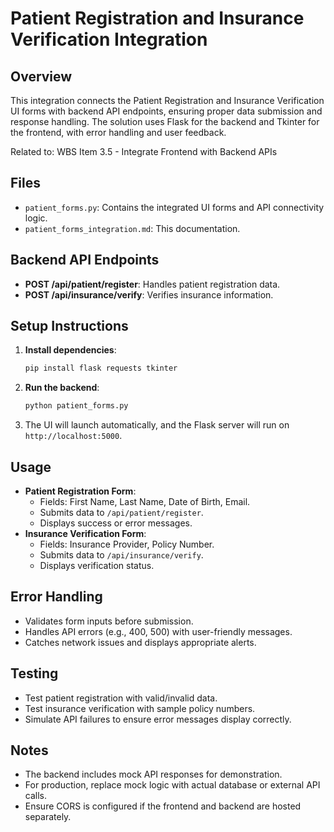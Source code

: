 # Patient Registration and Insurance Verification Integration

## Overview
This integration connects the Patient Registration and Insurance Verification UI forms with backend API endpoints, ensuring proper data submission and response handling. The solution uses Flask for the backend and Tkinter for the frontend, with error handling and user feedback.

Related to: WBS Item 3.5 - Integrate Frontend with Backend APIs

## Files
- `patient_forms.py`: Contains the integrated UI forms and API connectivity logic.
- `patient_forms_integration.md`: This documentation.

## Backend API Endpoints
- **POST /api/patient/register**: Handles patient registration data.
- **POST /api/insurance/verify**: Verifies insurance information.

## Setup Instructions
1. **Install dependencies**:
   ```bash
   pip install flask requests tkinter
   ```
2. **Run the backend**:
   ```bash
   python patient_forms.py
   ```
3. The UI will launch automatically, and the Flask server will run on `http://localhost:5000`.

## Usage
- **Patient Registration Form**:
  - Fields: First Name, Last Name, Date of Birth, Email.
  - Submits data to `/api/patient/register`.
  - Displays success or error messages.
- **Insurance Verification Form**:
  - Fields: Insurance Provider, Policy Number.
  - Submits data to `/api/insurance/verify`.
  - Displays verification status.

## Error Handling
- Validates form inputs before submission.
- Handles API errors (e.g., 400, 500) with user-friendly messages.
- Catches network issues and displays appropriate alerts.

## Testing
- Test patient registration with valid/invalid data.
- Test insurance verification with sample policy numbers.
- Simulate API failures to ensure error messages display correctly.

## Notes
- The backend includes mock API responses for demonstration.
- For production, replace mock logic with actual database or external API calls.
- Ensure CORS is configured if the frontend and backend are hosted separately.